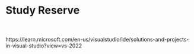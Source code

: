 # Study Reserve
<br>
<br>https://learn.microsoft.com/en-us/visualstudio/ide/solutions-and-projects-in-visual-studio?view=vs-2022
<br>
<br>
<br>
<br>
<br>
<br>
